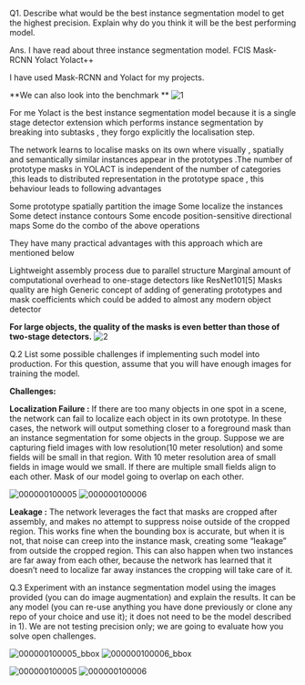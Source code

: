 Q1. Describe what would be the best instance segmentation model to get the highest precision. Explain why do you think it will be the best performing model.

Ans. I have read about three instance segmentation model.
FCIS
Mask-RCNN
Yolact
Yolact++

I have used Mask-RCNN and Yolact for my projects.

**We can also look into the benchmark **
![1](https://user-images.githubusercontent.com/60669591/132464568-d78a696e-6164-4a2c-b56f-630e2712e6fb.png)


For me Yolact is the best instance segmentation model because it is a single stage detector extension which performs instance segmentation by breaking into subtasks , they forgo explicitly the localisation step.

The network learns to localise masks on its own where visually , spatially and semantically similar instances appear in the prototypes .The number of prototype masks in YOLACT is independent of the number of categories ,this leads to distributed representation in the prototype space , this behaviour leads to following advantages

Some prototype spatially partition the image
Some localize the instances
Some detect instance contours
Some encode position-sensitive directional maps
Some do the combo of the above operations

They have many practical advantages with this approach which are mentioned below

Lightweight assembly process due to parallel structure
Marginal amount of computational overhead to one-stage detectors like ResNet101[5]
Masks quality are high
Generic concept of adding of generating prototypes and mask coefficients
which could be added to almost any modern object detector

**For large objects, the quality of the masks is even better than those of two-stage detectors.**
![2](https://user-images.githubusercontent.com/60669591/132464656-10c343ab-3e90-4449-abf2-db1a0b58f1fc.png)


Q.2 List some possible challenges if implementing such model into production. For this question, assume that you will have enough images for training the model.

**Challenges:**

**Localization Failure :** If there are too many objects in one spot in a scene, the network can fail to localize each object in its own prototype. In these cases, the network will output something closer to a foreground mask than an instance segmentation for some objects in the group.
Suppose we are capturing field images with low resolution(10 meter resolution) and some fields will be small in that region. With 10 meter resolution area of small fields in image would we small. If there are multiple small fields align to each other. Mask of our model going to overlap on each other.

![000000100005](https://user-images.githubusercontent.com/60669591/132453437-d790fc16-02de-4d19-8fd6-f6cfe55addf2.png)
![000000100006](https://user-images.githubusercontent.com/60669591/132453444-c38940fb-f1ce-4d9b-914f-7ab73fc7b2cf.png)


**Leakage :** The network leverages the fact that masks are cropped after assembly, and makes no attempt to suppress noise outside of the cropped region. This works fine when the bounding box is accurate, but when it is not, that noise can creep into the instance mask, creating some “leakage” from outside the cropped region. This can also happen when two instances are far away from each other, because the network has learned that it doesn’t need to localize far away instances the cropping will take care of it.

Q.3 Experiment with an instance segmentation model using the images provided (you can do image augmentation) and explain the results. It can be any model (you can re-use anything you have done previously or clone any repo of your choice and use it); it does not need to be the model described in 1). We are not testing precision only; we are going to evaluate how you solve open challenges.


![000000100005_bbox](https://user-images.githubusercontent.com/60669591/132453370-141e2d7d-bdd6-4a13-afcb-a6b9f785cfaf.png)
![000000100006_bbox](https://user-images.githubusercontent.com/60669591/132453381-5a2ee2ef-dab9-420d-a09d-10fbd3c12312.png)


![000000100005](https://user-images.githubusercontent.com/60669591/132453437-d790fc16-02de-4d19-8fd6-f6cfe55addf2.png)
![000000100006](https://user-images.githubusercontent.com/60669591/132453444-c38940fb-f1ce-4d9b-914f-7ab73fc7b2cf.png)

